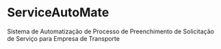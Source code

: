 # ServiceAutoMate
Sistema de Automatização de Processo de Preenchimento de Solicitação de Serviço para Empresa de Transporte
